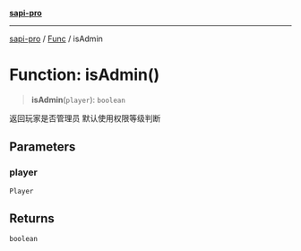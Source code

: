 [**sapi-pro**](../../../README.md)

***

[sapi-pro](../../../globals.md) / [Func](../README.md) / isAdmin

# Function: isAdmin()

> **isAdmin**(`player`): `boolean`

返回玩家是否管理员
默认使用权限等级判断

## Parameters

### player

`Player`

## Returns

`boolean`
